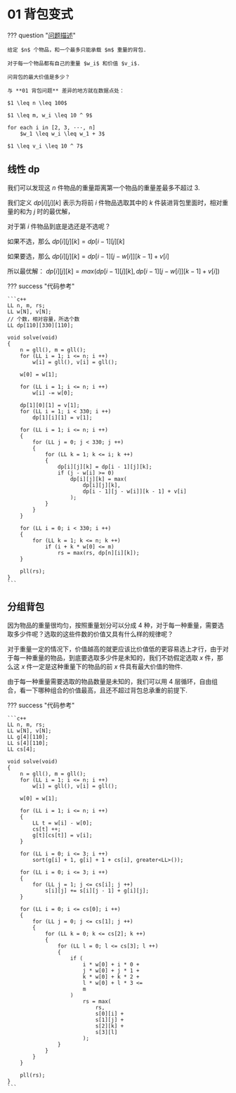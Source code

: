 # 01 背包变式

??? question "[问题描述](https://atcoder.jp/contests/abc060/tasks/arc073_b)"

    给定 $n$ 个物品，和一个最多只能承载 $m$ 重量的背包.

    对于每一个物品都有自己的重量 $w_i$ 和价值 $v_i$.

    问背包的最大价值是多少？

    与 **01 背包问题** 差异的地方就在数据点处：

    $1 \leq n \leq 100$

    $1 \leq m, w_i \leq 10 ^ 9$

    for each i in [2, 3, ···, n]
        $w_1 \leq w_i \leq w_1 + 3$

    $1 \leq v_i \leq 10 ^ 7$

## 线性 dp

我们可以发现这 $n$ 件物品的重量距离第一个物品的重量差最多不超过 $3$.

我们定义 $dp[i][j][k]$ 表示为将前 $i$ 件物品选取其中的 $k$ 件装进背包里面时，相对重量的和为 $j$ 时的最优解，

对于第 $i$ 件物品到底是选还是不选呢？

如果不选，那么 $dp[i][j][k] = dp[i - 1][j][k]$

如果要选，那么 $dp[i][j][k] = dp[i - 1][j - w[i]][k - 1] + v[i]$

所以最优解： $dp[i][j][k] = max(dp[i - 1][j][k], dp[i - 1][j - w[i]][k - 1] + v[i])$

??? success "代码参考"

    ```c++
    LL n, m, rs;
    LL w[N], v[N];
    // 个数，相对容量，所选个数
    LL dp[110][330][110];

    void solve(void)
    {
        n = gll(), m = gll();
        for (LL i = 1; i <= n; i ++)
            w[i] = gll(), v[i] = gll();

        w[0] = w[1];

        for (LL i = 1; i <= n; i ++)
            w[i] -= w[0];

        dp[1][0][1] = v[1];
        for (LL i = 1; i < 330; i ++)
            dp[1][i][1] = v[1];

        for (LL i = 1; i <= n; i ++)
        {
            for (LL j = 0; j < 330; j ++)
            {
                for (LL k = 1; k <= i; k ++)
                {
                    dp[i][j][k] = dp[i - 1][j][k];
                    if (j - w[i] >= 0)
                        dp[i][j][k] = max(
                            dp[i][j][k],
                            dp[i - 1][j - w[i]][k - 1] + v[i]
                        );
                }
            }
        }

        for (LL i = 0; i < 330; i ++)
        {
            for (LL k = 1; k <= n; k ++)
                if (i + k * w[0] <= m)
                    rs = max(rs, dp[n][i][k]);
        }

        pll(rs);
    }
    ```

## 分组背包

因为物品的重量很均匀，按照重量划分可以分成 $4$ 种，对于每一种重量，需要选取多少件呢？选取的这些件数的价值又具有什么样的规律呢？

对于重量一定的情况下，价值越高的就更应该比价值低的更容易选上才行，由于对于每一种重量的物品，到底要选取多少件是未知的，我们不妨假定选取 $x$ 件，那么这 $x$ 件一定是这种重量下的物品的前 $x$ 件具有最大价值的物件.

由于每一种重量需要选取的物品数量是未知的，我们可以用 $4$ 层循环，自由组合，看一下哪种组合的价值最高，且还不超过背包总承重的前提下.

??? success "代码参考"

    ```c++
    LL n, m, rs;
    LL w[N], v[N];
    LL g[4][110];
    LL s[4][110];
    LL cs[4];

    void solve(void)
    {
        n = gll(), m = gll();
        for (LL i = 1; i <= n; i ++)
            w[i] = gll(), v[i] = gll();

        w[0] = w[1];

        for (LL i = 1; i <= n; i ++)
        {
            LL t = w[i] - w[0];
            cs[t] ++;
            g[t][cs[t]] = v[i];
        }

        for (LL i = 0; i <= 3; i ++)
            sort(g[i] + 1, g[i] + 1 + cs[i], greater<LL>());

        for (LL i = 0; i <= 3; i ++)
        {
            for (LL j = 1; j <= cs[i]; j ++)
                s[i][j] += s[i][j - 1] + g[i][j];
        }

        for (LL i = 0; i <= cs[0]; i ++)
        {
            for (LL j = 0; j <= cs[1]; j ++)
            {
                for (LL k = 0; k <= cs[2]; k ++)
                {
                    for (LL l = 0; l <= cs[3]; l ++)
                    {
                        if (
                            i * w[0] + i * 0 +
                            j * w[0] + j * 1 + 
                            k * w[0] + k * 2 + 
                            l * w[0] + l * 3 <=
                            m
                        )
                            rs = max(
                                rs, 
                                s[0][i] + 
                                s[1][j] + 
                                s[2][k] + 
                                s[3][l]
                            );
                    }
                }
            }
        }

        pll(rs);
    }
    ```
